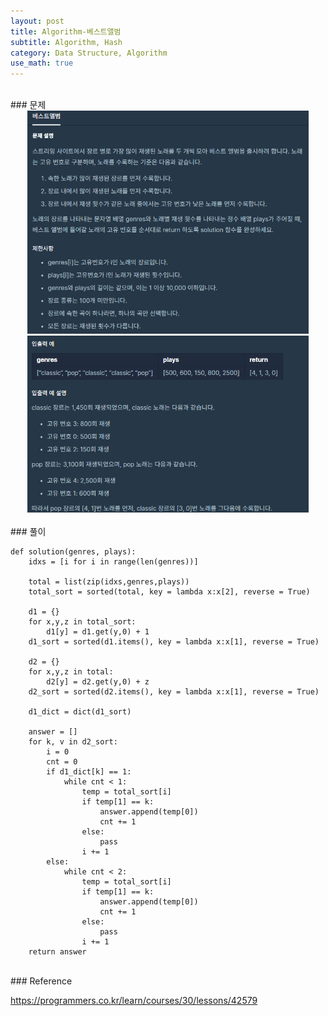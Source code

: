 ```yaml
---
layout: post
title: Algorithm-베스트앨범
subtitle: Algorithm, Hash
category: Data Structure, Algorithm
use_math: true
---
```


<br>
### 문제

<br>
<center><img src = '/post_img/200312/image7.png' width="450"/></center>
<center><img src = '/post_img/200312/image8.png' width="450"/></center>

<br>
### 풀이

```
def solution(genres, plays):
    idxs = [i for i in range(len(genres))]

    total = list(zip(idxs,genres,plays))
    total_sort = sorted(total, key = lambda x:x[2], reverse = True)

    d1 = {}
    for x,y,z in total_sort:
        d1[y] = d1.get(y,0) + 1
    d1_sort = sorted(d1.items(), key = lambda x:x[1], reverse = True)

    d2 = {}
    for x,y,z in total:
        d2[y] = d2.get(y,0) + z
    d2_sort = sorted(d2.items(), key = lambda x:x[1], reverse = True)

    d1_dict = dict(d1_sort)

    answer = []
    for k, v in d2_sort:
        i = 0
        cnt = 0
        if d1_dict[k] == 1:
            while cnt < 1:
                temp = total_sort[i]
                if temp[1] == k:
                    answer.append(temp[0])
                    cnt += 1
                else:
                    pass
                i += 1
        else:
            while cnt < 2:
                temp = total_sort[i]
                if temp[1] == k:
                    answer.append(temp[0])
                    cnt += 1
                else:
                    pass
                i += 1
    return answer
```

<br>
### Reference

https://programmers.co.kr/learn/courses/30/lessons/42579
